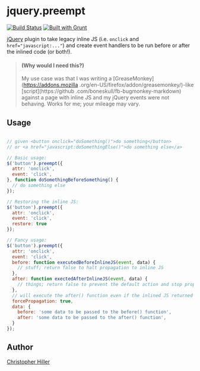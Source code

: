 # jquery.preempt

[![Build Status](https://travis-ci.org/boneskull/jquery.preempt.png?branch=master)](https://travis-ci.org/boneskull/jquery.preempt)
[![Built with Grunt](https://cdn.gruntjs.com/builtwith.png)](http://gruntjs.com/)

[jQuery](http://jquery.com) plugin to take legacy inline JS (i.e. `onclick`
and `href="javascript:..."`) and create event handlers to be run before or
after the inlined code (or both!).

> #### (Why would I need this?)
> My use case was that I was writing a [GreaseMonkey](https://addons.mozilla
.org/en-US/firefox/addon/greasemonkey/)-like [script](https://github
.com/boneskull/fb-bugmonkey-markdown) against a page with inline JS and my
jQuery events were not behaving.  Works for me; your mileage may vary.

## Usage

```javascript

// given <button onclick="doSomething()">do something</button>
// or <a href="javascript:doSomethingElse()">do something else</a>

// Basic usage:
$('button').preempt({
  attr: 'onclick',
  event: 'click',
}, function doSomethingBeforeSomething() {
  // do something else
});

// Restoring the inline JS:
$('button').preempt({
  attr: 'onclick',
  event: 'click',
  restore: true
});

// Fancy usage:
$('button').preempt({
  attr: 'onclick',
  event: 'click',
  before: function executedBeforeInlineJS(event, data) {
    // stuff; return false to halt propagation to inline JS
  },
  after: function exectedAfterInlineJS(event, data) {
    // things; return false to prevent the default action and stop propagation
  },
  // will execute the after() function even if the inlined JS returned false.
  forcePropagation: true,
  data: {
    before: 'some data to be passed to the before() function',
    after: 'some data to be passed to the after() function',
  }
});
```

## Author
[Christopher Hiller](http://boneskull.github.io)
